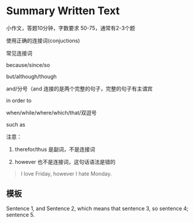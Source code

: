 # Summary Written Text

小作文，答题10分钟，字数要求 50-75，通常有2-3个题

使用正确的连接词(conjuctions)

常见连接词

because/since/so

but/although/though

and/分号（and 连接的是两个完整的句子，完整的句子有主谓宾

in order to

when/while/where/which/that/双逗号

such as

注意：

1. therefor/thus 是副词，不是连接词

2. however 也不是连接词，这句话语法是错的 
> I love Friday, however I hate Monday.

## 模板

Sentence 1, and Sentence 2, which means that sentence 3, so sentence 4; sentence 5.